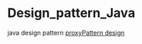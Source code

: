 # Design_pattern_Java
java design pattern
[proxyPattern design](https://github.com/Tojian/Design_pattern_Java/tree/master/proxyPattern) 
